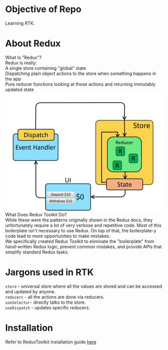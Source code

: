 # Objective of Repo
Learning RTK.
# About Redux
What Is "Redux"?<br/>
Redux is really:<br/>
A single store containing "global" state<br/>
Dispatching plain object actions to the store when something happens in the app<br/>
Pure reducer functions looking at those actions and returning immutably updated state<br/>
![flow of RTK](ReduxDataFlowDiagram-49fa8c3968371d9ef6f2a1486bd40a26.gif)
What Does Redux Toolkit Do?<br/>
While these were the patterns originally shown in the Redux docs, they unfortunately require a lot of very verbose and repetitive code. Most of this boilerplate isn't necessary to use Redux. On top of that, the boilerplate-y code lead to more opportunities to make mistakes.<br/>
We specifically created Redux Toolkit to eliminate the "boilerplate" from hand-written Redux logic, prevent common mistakes, and provide APIs that simplify standard Redux tasks.<br/>
# Jargons used in RTK
`store` - universal store where all the values are stored and can be accessed and updated by anyone.<br/>
`reducers` - all the actions are done via reducers.<br/>
`useSelector`- directly talks to the store.<br/>
`useDispatch` - updates specific reducers. <br/>
# Installation
Refer to ReduxToolkit installation guide  <a target="_blank" href="https://redux-toolkit.js.org/introduction/getting-started">here</a>